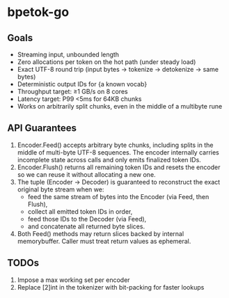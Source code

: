 # bpetok-go

## Goals

- Streaming input, unbounded length
- Zero allocations per token on the hot path (under steady load)
- Exact UTF-8 round trip (input bytes → tokenize → detokenize → same bytes)
- Deterministic output IDs for {a known vocab}
- Throughput target: ≥1 GB/s on 8 cores
- Latency target: P99 <5ms for 64KB chunks
- Works on arbitrarily split chunks, even in the middle of a multibyte rune

## API Guarantees

1. Encoder.Feed() accepts arbitrary byte chunks, including splits in the middle of multi-byte UTF-8 sequences. The encoder internally carries incomplete state across calls and only emits finalized token IDs.
2. Encoder.Flush() returns all remaining token IDs and resets the encoder so we can reuse it without allocating a new one.
3. The tuple (Encoder → Decoder) is guaranteed to reconstruct the exact original byte stream when we:
    - feed the same stream of bytes into the Encoder (via Feed, then Flush),
    - collect all emitted token IDs in order,
    - feed those IDs to the Decoder (via Feed),
    - and concatenate all returned byte slices.
4. Both Feed() methods may return slices backed by internal memorybuffer. Caller must treat return values as ephemeral.


## TODOs
1. Impose a max working set per encoder
2. Replace [2]int in the tokenizer with bit-packing for faster lookups
